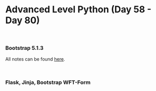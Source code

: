 # Advanced Level Python (Day 58 - Day 80)

<br>

### Bootstrap 5.1.3

All notes can be found [here]().

<br>

### Flask, Jinja, Bootstrap WFT-Form























